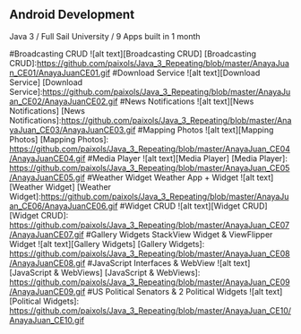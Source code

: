## Android Development
Java 3 / Full Sail University / 9 Apps built in 1 month

#Broadcasting CRUD
![alt text][Broadcasting CRUD]
[Broadcasting CRUD]:https://github.com/paixols/Java_3_Repeating/blob/master/AnayaJuan_CE01/AnayaJuanCE01.gif
#Download Service
![alt text][Download Service]
[Download Service]:https://github.com/paixols/Java_3_Repeating/blob/master/AnayaJuan_CE02/AnayaJuanCE02.gif
#News Notifications
![alt text][News Notifications]
[News Notifications]:https://github.com/paixols/Java_3_Repeating/blob/master/AnayaJuan_CE03/AnayaJuanCE03.gif
#Mapping Photos
![alt text][Mapping Photos]
[Mapping Photos]: https://github.com/paixols/Java_3_Repeating/blob/master/AnayaJuan_CE04/AnayaJuanCE04.gif
#Media Player
![alt text][Media Player]
[Media Player]: https://github.com/paixols/Java_3_Repeating/blob/master/AnayaJuan_CE05/AnayaJuanCE05.gif
#Weather Widget
Weather App + Widget
![alt text][Weather Widget]
[Weather Widget]:https://github.com/paixols/Java_3_Repeating/blob/master/AnayaJuan_CE06/AnayaJuanCE06.gif
#Widget CRUD 
![alt text][Widget CRUD]
[Widget CRUD]: https://github.com/paixols/Java_3_Repeating/blob/master/AnayaJuan_CE07/AnayaJuanCE07.gif
#Gallery Widgets
StackView Widget & ViewFlipper Widget
![alt text][Gallery Widgets]
[Gallery Widgets]: https://github.com/paixols/Java_3_Repeating/blob/master/AnayaJuan_CE08/AnayaJuanCE08.gif
#JavaScript Interfaces & WebView
![alt text][JavaScript & WebViews]
[JavaScript & WebViews]: https://github.com/paixols/Java_3_Repeating/blob/master/AnayaJuan_CE09/AnayaJuanCE09.gif
#US Political Senators & 2 Political Widgets
![alt text][Political Widgets]: https://github.com/paixols/Java_3_Repeating/blob/master/AnayaJuan_CE10/AnayaJuan_CE10.gif
